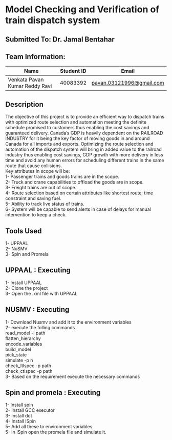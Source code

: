 # Model Checking and Verification of train dispatch system

## Submitted To: Dr. Jamal Bentahar

## Team Information:

| Name  | Student ID | Email |
| ------------- | ------------- | ---------|
| Venkata Pavan Kumar Reddy Ravi  | 40083392  | pavan.03121996@gmail.com|
 

## Description
The objective of this project is to provide an efficient way to
dispatch trains with optimized route selection and automation
meeting the definite schedule promised to customers thus
enabling the cost savings and guaranteed delivery.
Canada’s GDP is heavily dependent on the RAILROAD
INDUSTRY for it being the key factor of moving goods in and
around Canada for all imports and exports. Optimizing the route
selection and automation of the dispatch system will bring in
added value to the railroad industry thus enabling cost savings,
GDP growth with more delivery in less time and avoid any human
errors for scheduling different trains in the same route that cause
collisions.<br />
Key attributes in scope will be:<br />
1- Passenger trains and goods trains are in the scope.<br />
2- Truck and crane capabilities to offload the goods are in
scope.<br />
3- Freight trains are out of scope.<br />
4- Route selection based on certain attributes like shortest
route, time constraint and saving fuel.<br />
5- Ability to track live status of trains.<br />
6- System will be capable to send alerts in case of delays for
manual intervention to keep a check.<br />

## Tools Used
1- UPPAAL<br />
2- NuSMV<br />
3- Spin and Promela<br />

## UPPAAL : Executing
1- Install UPPAAL<br />
2- Clone the project<br />
3- Open the .xml file with UPPAAL<br />

## NUSMV : Executing
1- Download Nusmv and add it to the environment variables<br />
2- execute the folling commands<br />
read_model -i path<br />
flatten_hierarchy<br />
encode_variables<br />
build_model<br />
pick_state<br />
simulate -p n<br />
check_ltlspec -p path<br />
check_ctlspec -p path<br />
3- Based on the requirement execute the necessary commands<br />

## Spin and promela : Executing
1- Install spin<br />
2- Install GCC executor<br />
3- Install dot<br />
4- Install ISpin<br />
5- Add all these to environment variables<br />
5- In ISpin open the promela file and simulate it.<br />
